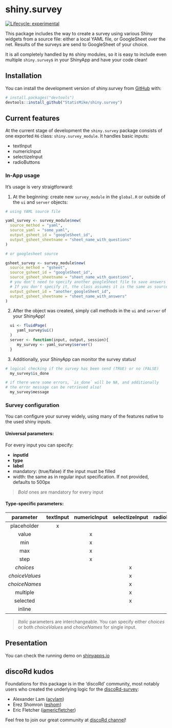 
<!-- README.md is generated from README.Rmd. Please edit that file -->

# shiny.survey

<!-- badges: start -->

[![Lifecycle:
experimental](https://img.shields.io/badge/lifecycle-experimental-orange.svg)](https://lifecycle.r-lib.org/articles/stages.html#experimental)
<!-- badges: end -->

This package includes the way to create a survey using various Shiny
widgets from a source file: either a local YAML file, or GoogleSheet
over the net. Results of the surveys are send to GoogleSheet of your
choice.

It is all completely handled by `R6` shiny modules, so it is easy to
include even multiple `shiny.survey`s in your ShinyApp and have your
code clean!

## Installation

You can install the development version of shiny.survey from
[GitHub](https://github.com/) with:

``` r
# install.packages("devtools")
devtools::install_github("StatisMike/shiny.survey")
```

## Current features

At the current stage of development the `shiny.survey` package consists
of one exported `R6` class: `shiny.survey_module`. It handles basic
inputs:

-   textInput
-   numericInput
-   selectizeInput
-   radioButtons

### In-App usage

It’s usage is very straigtforward:

1.  At the beginning: create new `survey_module` in the `global.R` or
    outside of the `ui` and `server` objects:

``` r
# using YAML source file

yaml_survey <- survey_module$new(
  source_method = "yaml",
  source_yaml = "some_yaml",
  output_gsheet_id = "googleSheet_id",
  output_gsheet_sheetname = "sheet_name_with_questions"
)

# or googlesheet source

gsheet_survey <- survey_module$new(
  source_method = "gsheet",
  source_gsheet_id = "googleSheet_id",
  source_gsheet_sheetname = "sheet_name_with_questions",
  # you don't need to specify another googleSheet file to save answers
  # If you don't specify it, the class assumes it is the same as source one
  output_gsheet_id = "another_googleSheet_id",
  output_gsheet_sheetname = "sheet_name_with_answers"
)
```

2.  After the object was created, simply call methods in the `ui` and
    `server` of your ShinyApp!

``` r
  ui <- fluidPage(
     yaml_survey$ui()
  )
  server <- function(input, output, session){
     my_survey <- yaml_survey$server()
  }
```

3.  Additionally, your ShinyApp can monitor the survey status!

``` r
# logical checking if the survey has been send (TRUE) or no (FALSE)
  my_survey$is_done 

# if there were some errors, `is_done` will be NA, and additionally
# the error message can be retrieved also!
  my_survey$message
```

### Survey configuration

You can configure your survey widely, using many of the features native
to the used shiny inputs.

#### Universal parameters:

For every input you can specify:

-   **inputId**
-   **type**
-   **label**
-   mandatory: (true/false) if the input must be filled
-   width: the same as in regular input specification. If not provided,
    defaults to 500px

> *Bold* ones are mandatory for every input

#### Type-specific parameters:

|   parameter    | textInput | numericInput | selectizeInput | radioButtons |
|:--------------:|:---------:|:------------:|:--------------:|:------------:|
|  placeholder   |     x     |              |                |              |
|     value      |           |      x       |                |              |
|      min       |           |      x       |                |              |
|      max       |           |      x       |                |              |
|      step      |           |      x       |                |              |
|   *choices*    |           |              |       x        |      x       |
| *choiceValues* |           |              |       x        |      x       |
| *choiceNames*  |           |              |       x        |      x       |
|    multiple    |           |              |       x        |              |
|    selected    |           |              |       x        |      x       |
|     inline     |           |              |                |      x       |

> *Italic* parameters are interchangeable. You can specify either
> *choices* or both *choiceValues* and *choiceNames* for single input.

## Presentation

You can check the running demo on
<a href="https://statismik.shinyapps.io/shinysurvey_sneakpeek/" target="_blank">shinyapps.io</a>

## discoRd kudos

Foundations for this package is in the ‘discoRd’ community, most notably
users who created the underlying logic for the
<a href="https://github.com/discoRd-org/discoRd-survey" target="_blank">discoRd-survey</a>:

-   Alexander Lam
    (<a href="https://github.com/acylam" target="_blank">acylam</a>)
-   Erez Shomron
    (<a href="https://github.com/eshom" target="_blank">eshom</a>)
-   Eric Fletcher
    (<a href="https://github.com/iamericfletcher" target="_blank">iamericfletcher</a>)

Feel free to join our great community at
<a href="https://discord.gg/FuTSvkSCVj" target="_blank">discoRd channel</a>!
